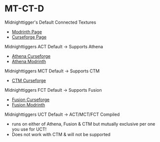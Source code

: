 # MT-CT-D
Midnighttigger's Default Connected Textures
- [Modrinth Page](https://modrinth.com/resourcepack/mt-ct-d)
- [Curseforge Page](https://www.curseforge.com/minecraft/texture-packs/mt-ct-d)

Midnighttiggers ACT Default -> Supports Athena
- [Athena Curseforge](https://www.curseforge.com/minecraft/mc-mods/athena)
- [Athena Modrinth](https://modrinth.com/mod/athena-ctm)

Midnighttiggers MCT Default -> Supports CTM
- [CTM Curseforge](https://www.curseforge.com/minecraft/mc-mods/ctm)

Midnighttiggers FCT Default -> Supports Fusion
- [Fusion Curseforge](https://www.curseforge.com/minecraft/mc-mods/fusion-connected-textures)
- [Fusion Modrinth](https://modrinth.com/mod/fusion-connected-textures)

Midnighttiggers UCT Default -> ACT/MCT/FCT Compiled
- runs on either of Athena, Fusion & CTM but mutually exclusive per one you use for UCT!
- Does not work with CTM & will not be supported
